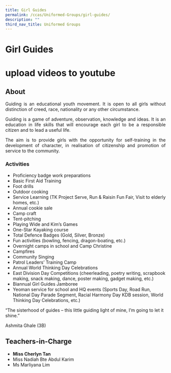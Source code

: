 ```yaml
---
title: Girl Guides
permalink: /ccas/Uniformed-Groups/girl-guides/
description: ""
third_nav_title: Uniformed Groups
---
```

# Girl Guides
# upload videos to youtube

## **About**

<p style="text-align: justify;">Guiding is an educational youth movement. It is open to all girls without distinction of creed, race, nationality or any other circumstance.</p>

<p style="text-align: justify;">Guiding is a game of adventure, observation, knowledge and ideas. It is an education in life skills that will encourage each girl to be a responsible citizen and to lead a useful life.</p>

<p style="text-align: justify;">The aim is to provide girls with the opportunity for self-training in the development of character, in realisation of citizenship and promotion of service to the community.</p>

### Activities

*   Proficiency badge work preparations
*   Basic First Aid Training
*   Foot drills
*   Outdoor cooking
*   Service Learning (TK Project Serve, Run & Raisin Fun Fair, Visit to elderly homes, etc.)
*   Annual cookie sale
*   Camp craft
*   Tent-pitching
*   Playing Wide and Kim’s Games
*   One-Star Kayaking course
*   Total Defence Badges (Gold, Silver, Bronze)
*   Fun activities (bowling, fencing, dragon-boating, etc.)
*   Overnight camps in school and Camp Christine
*   Campfires
*   Community Singing
*   Patrol Leaders’ Training Camp
*   Annual World Thinking Day Celebrations
*   East Division Day Competitions (cheerleading, poetry writing, scrapbook making, snack making, dance, poster making, gadget making, etc.)
*   Biannual Girl Guides Jamboree
*   Yeoman service for school and HQ events (Sports Day, Road Run, National Day Parade Segment, Racial Harmony Day KDB session, World Thinking Day Celebrations, etc.)

“The sisterhood of guides – this little guiding light of mine, I’m going to let it shine.”

Ashmita Ghale (3B)

## **Teachers-in-Charge**

*   **Miss Cherlyn Tan**
*   Miss Nadiah Bte Abdul Karim
*   Ms Marliyana Lim